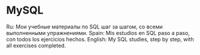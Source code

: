 # MySQL
Ru: Мои учебные материалы по SQL шаг за шагом, со всеми выполненными упражнениями.
Spain: Mis estudios en SQL paso a paso, con todos los ejercicios hechos.
English: My SQL studies, step by step, with all exercises completed.
